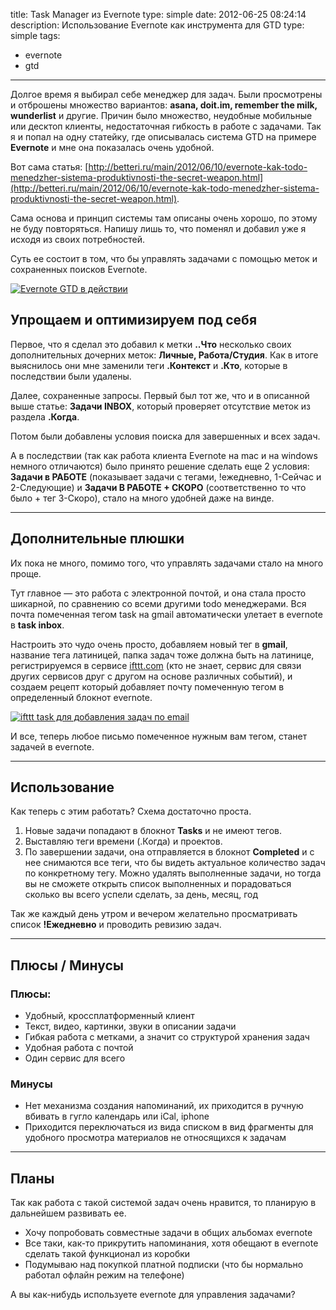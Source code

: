title: Task Manager из Evernote
type: simple
date: 2012-06-25 08:24:14
description: Использование Evernote как инструмента для GTD
type: simple
tags:
- evernote
- gtd
---

Долгое время я выбирал себе менеджер для задач. Были просмотрены и отброшены множество вариантов: **asana, doit.im, remember the milk, wunderlist** и другие. Причин было множество, неудобные мобильные или десктоп клиенты, недостаточная гибкость в работе с задачами. Так я и попал на одну статейку, где описывалась система GTD на примере **Evernote** и мне она показалась очень удобной.

Вот сама статья: [http://betteri.ru/main/2012/06/10/evernote-kak-todo-menedzher-sistema-produktivnosti-the-secret-weapon.html](http://betteri.ru/main/2012/06/10/evernote-kak-todo-menedzher-sistema-produktivnosti-the-secret-weapon.html).

Сама основа и принцип системы там описаны очень хорошо, по этому не буду повторяться. Напишу лишь то, что поменял и добавил уже я исходя из своих потребностей.

Суть ее состоит в том, что бы управлять задачами с помощью меток и сохраненных поисков Evernote.

<section class="img"><a class="lightbox-target"
        href="{% asset_path 'evernote_gtd_complete_view.jpg' %}"
        data-size="700x335"
        data-desc="Evernote GTD в действии"><img src="{% asset_path 'evernote_gtd_complete_view.jpg' %}" alt="Evernote GTD в действии"></a></section>

## Упрощаем и оптимизируем под себя

Первое, что я сделал это добавил к метки **..Что** несколько своих дополнительных дочерних меток: **Личные, Работа/Студия**. Как в итоге выяснилось они мне заменили теги **.Контекст** и **.Кто**, которые в последствии были удалены.

Далее, сохраненные запросы. Первый был тот же, что и в описанной выше статье: **Задачи INBOX**, который проверяет отсутствие меток из раздела **.Когда**.

Потом были добавлены условия поиска для завершенных и всех задач.

А в последствии (так как работа клиента Evernote на mac и на windows немного отличаются) было принято решение сделать еще 2 условия: **Задачи в РАБОТЕ** (показывает задачи с тегами, !ежедневно, 1-Сейчас и 2-Следующие) и **Задачи В РАБОТЕ + СКОРО** (соответственно то что было + тег 3-Скоро), стало на много удобней даже на винде.

---------------------------

## Дополнительные плюшки

Их пока не много, помимо того, что управлять задачами стало на много проще.

Тут главное — это работа с электронной почтой, и она стала просто шикарной, по сравнению со всеми другими todo менеджерами.  Вся почта помеченная тегом task на gmail автоматически улетает в evernote в **task inbox**.

Настроить это чудо очень просто, добавляем новый тег в **gmail**, название тега латиницей, папка задач тоже должна быть на латинице, регистрируемся в сервисе [ifttt.com](http://ifttt.com) (кто не знает, сервис для связи других сервисов друг с другом на основе различных событий), и создаем рецепт который добавляет почту помеченную тегом в определенный блокнот evernote.

<section class="img"><a class="lightbox-target"
       href="{% asset_path 'evernote_gtd_ifttt_task.jpg' %}"
       data-size="1920x1200"
       data-desc="ifttt task для добавления задач по email"><img src="{% asset_path 'evernote_gtd_ifttt_task.jpg' %}" alt="ifttt task для добавления задач по email"></a></section>

И все, теперь любое письмо помеченное нужным вам тегом, станет задачей в evernote.

---------------------------------

## Использование

Как теперь с этим работать? Схема достаточно проста.

1. Новые задачи попадают в блокнот **Tasks** и не имеют тегов.
2. Выставляю теги времени (.Когда) и проектов.
3. По завершении задачи, она отправляется в блокнот **Completed** и с нее снимаются все теги, что бы видеть актуальное количество задач по конкретному тегу. Можно удалять выполненные задачи, но тогда вы не сможете открыть список выполненных и порадоваться сколько вы всего успели сделать, за день, месяц, год

Так же каждый день утром и вечером желательно просматривать список **!Ежедневно** и проводить ревизию задач.

-----------------------------------

## Плюсы / Минусы
### Плюсы:

* Удобный, кроссплатформенный клиент
* Текст, видео, картинки, звуки в описании задачи
* Гибкая работа с метками, а значит со структурой хранения задач
* Удобная работа с почтой
* Один сервис для всего

### Минусы

* Нет механизма создания напоминаний, их приходится в ручную вбивать в гугло календарь или iCal, iphone
* Приходится переключаться из вида списком в вид фрагменты для удобного просмотра материалов не относящихся к задачам

-----------------------------------

## Планы

Так как работа с такой системой задач очень нравится, то планирую в дальнейшем развивать ее.

* Хочу попробовать совместные задачи в общих альбомах evernote
* Все таки, как-то прикрутить напоминания, хотя обещают в evernote сделать такой функционал из коробки
* Подумываю над покупкой платной подписки (что бы нормально работал офлайн режим на телефоне)

<p class="-notice">А вы как-нибудь используете evernote для управления задачами?</p>
